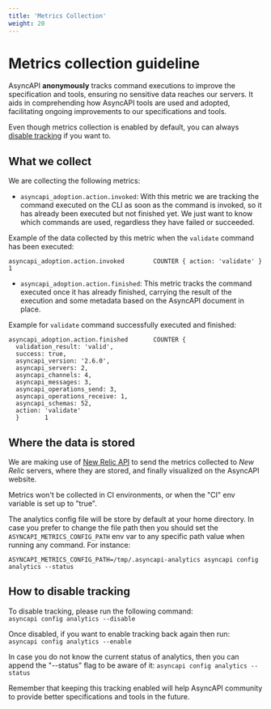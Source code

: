 ```yaml
---
title: 'Metrics Collection'
weight: 20
---
```


# Metrics collection guideline

AsyncAPI **anonymously** tracks command executions to improve the specification and tools, ensuring no sensitive data reaches our servers. It aids in comprehending how AsyncAPI tools are used and adopted, facilitating ongoing improvements to our specifications and tools.

Even though metrics collection is enabled by default, you can always [disable tracking](#how-to-disable-tracking) if you want to.

## What we collect
We are collecting the following metrics:

- `asyncapi_adoption.action.invoked`:
With this metric we are tracking the command executed on the CLI as soon as the command is invoked, so it has already been executed but not finished yet. We just want to know which commands are used, regardless they have failed or succeeded.

Example of the data collected by this metric when the `validate` command has been executed:
```
asyncapi_adoption.action.invoked        COUNTER { action: 'validate' }  1
```

- `asyncapi_adoption.action.finished`:
This metric tracks the command executed once it has already finished, carrying the result of the execution and some metadata based on the AsyncAPI document in place.

Example for `validate` command successfully executed and finished:
```
asyncapi_adoption.action.finished       COUNTER {
  validation_result: 'valid',
  success: true,
  asyncapi_version: '2.6.0',
  asyncapi_servers: 2,
  asyncapi_channels: 4,
  asyncapi_messages: 3,
  asyncapi_operations_send: 3,
  asyncapi_operations_receive: 1,
  asyncapi_schemas: 52,
  action: 'validate'
  }       1
```

## Where the data is stored
We are making use of [New Relic API](https://docs.newrelic.com/docs/apis/intro-apis/introduction-new-relic-apis/#rest-api) to send the metrics collected to _New Relic_ servers, where they are stored, and finally visualized on the AsyncAPI website.

Metrics won't be collected in CI environments, or when the "CI" env variable is set up to "true".

The analytics config file will be store by default at your home directory. In case you prefer to change the file path then you should set the `ASYNCAPI_METRICS_CONFIG_PATH` env var to any specific path value when running any command. For instance:
````
ASYNCAPI_METRICS_CONFIG_PATH=/tmp/.asyncapi-analytics asyncapi config analytics --status
````

## How to disable tracking
To disable tracking, please run the following command:  
`asyncapi config analytics --disable`

Once disabled, if you want to enable tracking back again then run:  
`asyncapi config analytics --enable`

In case you do not know the current status of analytics, then you can append the "--status" flag to be aware of it:
`asyncapi config analytics --status`

Remember that keeping this tracking enabled will help AsyncAPI community to provide better specifications and tools in the future.
